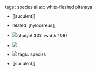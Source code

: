 tags:: species
alias:: white-fleshed pitahaya

- [[suculent]]
- related [[hylocereus]]
- ![](https://peach-geographical-bat-397.mypinata.cloud/ipfs/Qmc6cAYGFrBRF9j44z8Y9XAYPgx6Lqar2arUm3JJ8xy8Vu){:height 333, :width 408}
- ![](https://peach-geographical-bat-397.mypinata.cloud/ipfs/QmWkyLX3rbcZdJ3z6QLsoSQ7DPARqXoPM8gLj6WmfKMnmu)
- ![](https://peach-geographical-bat-397.mypinata.cloud/ipfs/QmNjXgmesb5kAmU2cpH6BBhgnYftMPbprJ8oskvZcjExRD)
tags:: species

- [[suculent]]